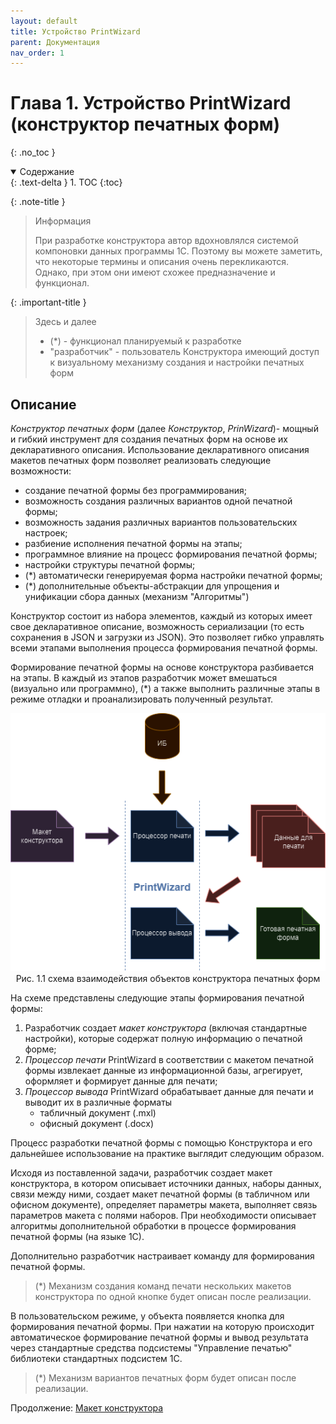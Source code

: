 ```yaml
---
layout: default
title: Устройство PrintWizard
parent: Документация
nav_order: 1
---
```


# Глава 1. Устройство PrintWizard (конструктор печатных форм)
{: .no_toc }

<details open markdown="block">
  <summary>
    Содержание
  </summary>
  {: .text-delta }
1. TOC
{:toc}
</details>

{: .note-title }
> Информация
> 
> При разработке конструктора автор вдохновлялся системой компоновки данных программы 1С. Поэтому вы можете заметить, что некоторые термины и описания очень перекликаются. Однако, при этом они имеют схожее предназначение и функционал.

{: .important-title }
> Здесь и далее
> 
> * (*) - функционал планируемый к разработке
> * "разработчик" - пользователь Конструктора имеющий доступ к визуальному механизму создания и настройки печатных форм

## Описание 

*Конструктор печатных форм* (далее *Конструктор*, *PrinWizard*)- мощный и гибкий инструмент для создания печатных форм на основе их декларативного описания. Использование декларативного описания макетов печатных форм позволяет реализовать следующие возможности:

* создание печатной формы без программирования;
* возможность создания различных вариантов одной печатной формы;
* возможность задания различных вариантов пользовательских настроек;
* разбиение исполнения печатной формы на этапы;
* программное влияние на процесс формирования печатной формы;
* настройки структуры печатной формы;
* (*) автоматически генерируемая форма настройки печатной формы;
* (*) дополнительные объекты-абстракции для упрощения и унификации сбора данных (механизм "Алгоритмы")

Конструктор состоит из набора элементов, каждый из которых имеет свое декларативное описание, возможность сериализации (то есть сохранения в JSON и загрузки из JSON). Это позволяет гибко управлять всеми этапами выполнения процесса формирования печатной формы.

Формирование печатной формы на основе конструктора разбивается на этапы. В каждый из этапов разработчик может вмешаться (визуально или программно), (*) а также выполнить различные этапы в режиме отладки и проанализировать полученный результат.

<p align="center">
    <img src="./../draw_io/1_1.png">
    <br>Рис. 1.1 схема взаимодействия объектов конструктора печатных форм</br>
</p>

На схеме представлены следующие этапы формирования печатной формы:
1. Разработчик создает *макет конструктора* (включая стандартные настройки), которые содержат полную информацию о печатной форме;
2. *Процессор печати* PrintWizard в соответствии с макетом печатной формы извлекает данные из информационной базы, агрегирует, оформляет и формирует данные для печати;
3. *Процессор вывода* PrintWizard обрабатывает данные для печати и выводит их в различные форматы
      * табличный документ (.mxl)
      * офисный документ (.docx)

Процесс разработки печатной формы с помощью Конструктора и его дальнейшее использование на практике выглядит следующим образом.

Исходя из поставленной задачи, разработчик создает макет конструктора, в котором описывает источники данных, наборы данных, связи между ними, создает макет печатной формы (в табличном или офисном документе), определяет параметры макета, выполняет связь параметров макета с полями наборов. При необходимости описывает алгоритмы дополнительной обработки в процессе формирования печатной формы (на языке 1С).

Дополнительно разработчик настраивает команду для формирования печатной формы.

> (*) Механизм создания команд печати нескольких макетов конструктора по одной кнопке будет описан после реализации.

В пользовательском режиме, у объекта появляется кнопка для формирования печатной формы. При нажатии на которую происходит автоматическое формирование печатной формы и вывод результата через стандартные средства подсистемы "Управление печатью" библиотеки стандартных подсистем 1С.

> (*) Механизм вариантов печатных форм будет описан после реализации.

Продолжение: [Макет конструктора][1]

[1]: ./ch_01_02.html